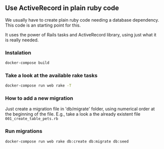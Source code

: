 ## Use ActiveRecord in plain ruby code

We usually have to create plain ruby code needing a database dependency. This code is an starting point for this.

It uses the power of Rails tasks and ActiveRecord library, using just what it is really needed.

### Instalation

```sh
docker-compose build
```

### Take a look at the available rake tasks

```sh
docker-compose run web rake -T
```

### How to add a new migration

Just create a migration file in 'db/migrate' folder, using numerical order at the beginning of the file. E.g., take a look a the already existent file `001_create_table_pets.rb`

### Run migrations

```sh
docker-compose run web rake db:create db:migrate db:seed
```

###